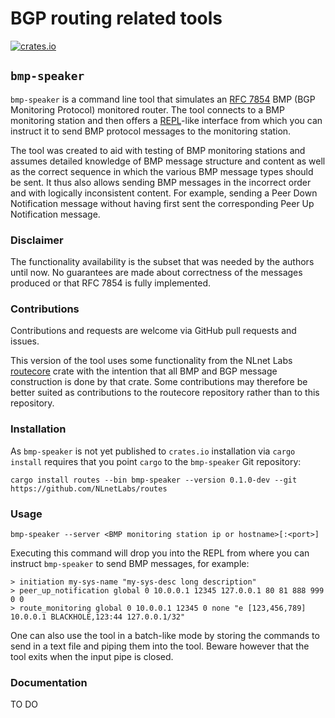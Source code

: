 # BGP routing related tools

[![crates.io](https://img.shields.io/crates/v/routes.svg?color=brightgreen)](https://crates.io/crates/routes)


## `bmp-speaker`

`bmp-speaker` is a command line tool that simulates an [RFC 7854](https://datatracker.ietf.org/doc/rfc7854/) BMP (BGP Monitoring Protocol) monitored router. The tool connects to a BMP monitoring station and then offers a [REPL](https://www.digitalocean.com/community/tutorials/what-is-repl)-like interface from which you can instruct it to send BMP protocol messages to the monitoring station.

The tool was created to aid with testing of BMP monitoring stations and assumes detailed knowledge of BMP message structure and content as well as the correct sequence in which the various BMP message types should be sent. It thus also allows sending BMP messages in the incorrect order and with logically inconsistent content. For example, sending a Peer Down Notification message without having first sent the corresponding Peer Up Notification message.

### Disclaimer

The functionality availability is the subset that was needed by the authors until now. No guarantees are made about correctness of the messages produced or that RFC 7854 is fully implemented.

### Contributions

Contributions and requests are welcome via GitHub pull requests and issues.

This version of the tool uses some functionality from the NLnet Labs [routecore](https://github.com/NLnetLabs/routecore/) crate with the intention that all BMP and BGP message construction is done by that crate. Some contributions may therefore be better suited as contributions to the routecore repository rather than to this repository.

### Installation

As `bmp-speaker` is not yet published to `crates.io` installation via `cargo install` requires that you point `cargo` to the `bmp-speaker` Git repository:

```
cargo install routes --bin bmp-speaker --version 0.1.0-dev --git https://github.com/NLnetLabs/routes
```

### Usage

```
bmp-speaker --server <BMP monitoring station ip or hostname>[:<port>]
```

Executing this command will drop you into the REPL from where you can instruct `bmp-speaker` to send BMP messages, for example:

```
> initiation my-sys-name "my-sys-desc long description"
> peer_up_notification global 0 10.0.0.1 12345 127.0.0.1 80 81 888 999 0 0
> route_monitoring global 0 10.0.0.1 12345 0 none "e [123,456,789] 10.0.0.1 BLACKHOLE,123:44 127.0.0.1/32"
```

One can also use the tool in a batch-like mode by storing the commands to send in a text file and piping them into the tool. Beware however that the tool exits when the input pipe is closed.

### Documentation

TO DO